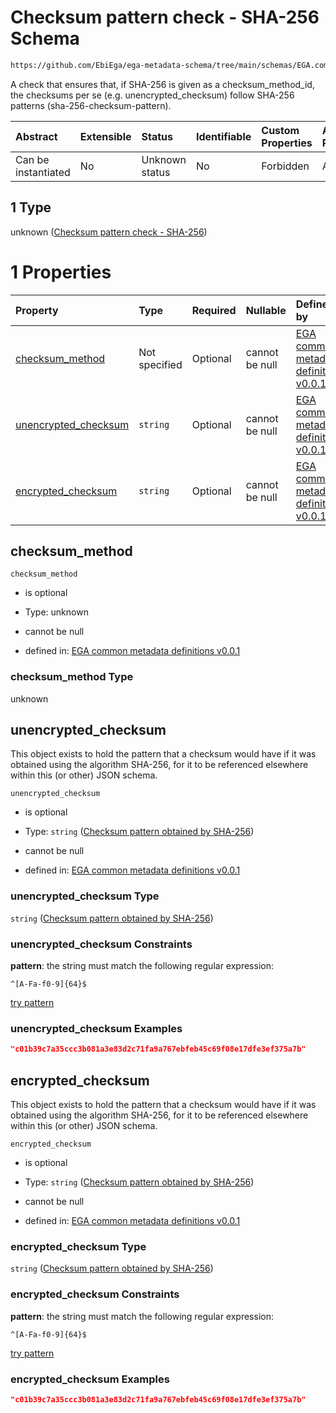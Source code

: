 # Checksum pattern check - SHA-256 Schema

```txt
https://github.com/EbiEga/ega-metadata-schema/tree/main/schemas/EGA.common-definitions.json#/definitions/checksum-pattern-check/anyOf/1
```

A check that ensures that, if SHA-256 is given as a checksum_method_id, the checksums per se (e.g. unencrypted_checksum) follow SHA-256 patterns (sha-256-checksum-pattern).

| Abstract            | Extensible | Status         | Identifiable | Custom Properties | Additional Properties | Access Restrictions | Defined In                                                                                |
| :------------------ | :--------- | :------------- | :----------- | :---------------- | :-------------------- | :------------------ | :---------------------------------------------------------------------------------------- |
| Can be instantiated | No         | Unknown status | No           | Forbidden         | Allowed               | none                | [EGA.common-definitions.json*](../out/EGA.common-definitions.json "open original schema") |

## 1 Type

unknown ([Checksum pattern check - SHA-256](ega-2-definitions-check-checksum-checks-based-on-its-method-anyof-checksum-pattern-check---sha-256.md))

# 1 Properties

| Property                                      | Type          | Required | Nullable       | Defined by                                                                                                                                                                                                                                                                                                                                                                |
| :-------------------------------------------- | :------------ | :------- | :------------- | :------------------------------------------------------------------------------------------------------------------------------------------------------------------------------------------------------------------------------------------------------------------------------------------------------------------------------------------------------------------------ |
| [checksum_method](#checksum_method)           | Not specified | Optional | cannot be null | [EGA common metadata definitions v0.0.1](ega-2-definitions-check-checksum-checks-based-on-its-method-anyof-checksum-pattern-check---sha-256-properties-checksum_method.md "https://github.com/EbiEga/ega-metadata-schema/tree/main/schemas/EGA.common-definitions.json#/definitions/checksum-pattern-check/anyOf/1/properties/checksum_method")                           |
| [unencrypted_checksum](#unencrypted_checksum) | `string`      | Optional | cannot be null | [EGA common metadata definitions v0.0.1](ega-2-definitions-check-checksum-checks-based-on-its-method-anyof-checksum-pattern-check---sha-256-properties-checksum-pattern-obtained-by-sha-256.md "https://github.com/EbiEga/ega-metadata-schema/tree/main/schemas/EGA.common-definitions.json#/definitions/checksum-pattern-check/anyOf/1/properties/unencrypted_checksum") |
| [encrypted_checksum](#encrypted_checksum)     | `string`      | Optional | cannot be null | [EGA common metadata definitions v0.0.1](ega-2-definitions-check-checksum-checks-based-on-its-method-anyof-checksum-pattern-check---sha-256-properties-checksum-pattern-obtained-by-sha-256-1.md "https://github.com/EbiEga/ega-metadata-schema/tree/main/schemas/EGA.common-definitions.json#/definitions/checksum-pattern-check/anyOf/1/properties/encrypted_checksum") |

## checksum_method



`checksum_method`

*   is optional

*   Type: unknown

*   cannot be null

*   defined in: [EGA common metadata definitions v0.0.1](ega-2-definitions-check-checksum-checks-based-on-its-method-anyof-checksum-pattern-check---sha-256-properties-checksum_method.md "https://github.com/EbiEga/ega-metadata-schema/tree/main/schemas/EGA.common-definitions.json#/definitions/checksum-pattern-check/anyOf/1/properties/checksum_method")

### checksum_method Type

unknown

## unencrypted_checksum

This object exists to hold the pattern that a checksum would have if it was obtained using the algorithm SHA-256, for it to be referenced elsewhere within this (or other) JSON schema.

`unencrypted_checksum`

*   is optional

*   Type: `string` ([Checksum pattern obtained by SHA-256](ega-2-definitions-check-checksum-checks-based-on-its-method-anyof-checksum-pattern-check---sha-256-properties-checksum-pattern-obtained-by-sha-256.md))

*   cannot be null

*   defined in: [EGA common metadata definitions v0.0.1](ega-2-definitions-check-checksum-checks-based-on-its-method-anyof-checksum-pattern-check---sha-256-properties-checksum-pattern-obtained-by-sha-256.md "https://github.com/EbiEga/ega-metadata-schema/tree/main/schemas/EGA.common-definitions.json#/definitions/checksum-pattern-check/anyOf/1/properties/unencrypted_checksum")

### unencrypted_checksum Type

`string` ([Checksum pattern obtained by SHA-256](ega-2-definitions-check-checksum-checks-based-on-its-method-anyof-checksum-pattern-check---sha-256-properties-checksum-pattern-obtained-by-sha-256.md))

### unencrypted_checksum Constraints

**pattern**: the string must match the following regular expression: 

```regexp
^[A-Fa-f0-9]{64}$
```

[try pattern](https://regexr.com/?expression=%5E%5BA-Fa-f0-9%5D%7B64%7D%24 "try regular expression with regexr.com")

### unencrypted_checksum Examples

```json
"c01b39c7a35ccc3b081a3e83d2c71fa9a767ebfeb45c69f08e17dfe3ef375a7b"
```

## encrypted_checksum

This object exists to hold the pattern that a checksum would have if it was obtained using the algorithm SHA-256, for it to be referenced elsewhere within this (or other) JSON schema.

`encrypted_checksum`

*   is optional

*   Type: `string` ([Checksum pattern obtained by SHA-256](ega-2-definitions-check-checksum-checks-based-on-its-method-anyof-checksum-pattern-check---sha-256-properties-checksum-pattern-obtained-by-sha-256-1.md))

*   cannot be null

*   defined in: [EGA common metadata definitions v0.0.1](ega-2-definitions-check-checksum-checks-based-on-its-method-anyof-checksum-pattern-check---sha-256-properties-checksum-pattern-obtained-by-sha-256-1.md "https://github.com/EbiEga/ega-metadata-schema/tree/main/schemas/EGA.common-definitions.json#/definitions/checksum-pattern-check/anyOf/1/properties/encrypted_checksum")

### encrypted_checksum Type

`string` ([Checksum pattern obtained by SHA-256](ega-2-definitions-check-checksum-checks-based-on-its-method-anyof-checksum-pattern-check---sha-256-properties-checksum-pattern-obtained-by-sha-256-1.md))

### encrypted_checksum Constraints

**pattern**: the string must match the following regular expression: 

```regexp
^[A-Fa-f0-9]{64}$
```

[try pattern](https://regexr.com/?expression=%5E%5BA-Fa-f0-9%5D%7B64%7D%24 "try regular expression with regexr.com")

### encrypted_checksum Examples

```json
"c01b39c7a35ccc3b081a3e83d2c71fa9a767ebfeb45c69f08e17dfe3ef375a7b"
```
